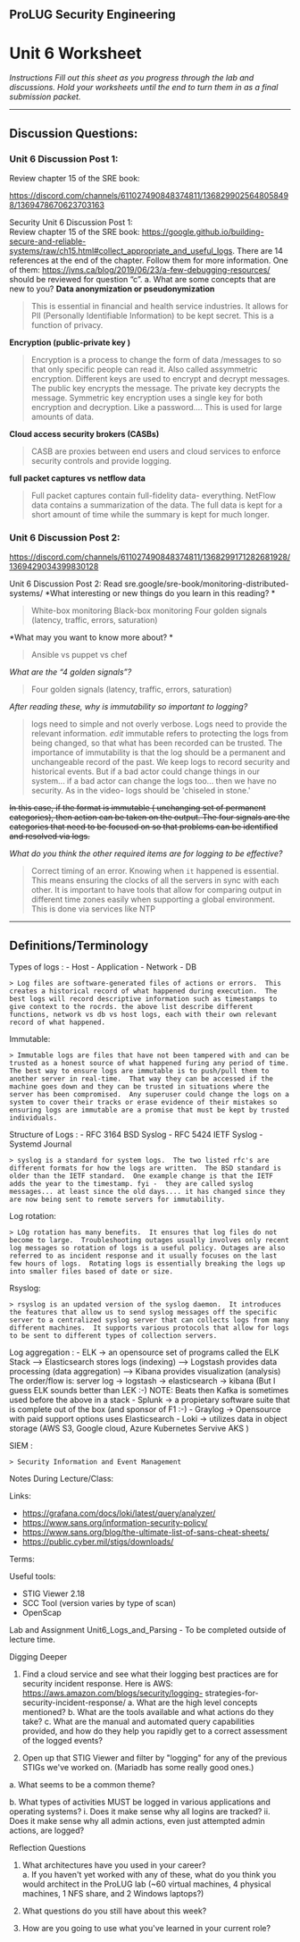 ## ProLUG Security Engineering 
# Unit 6 Worksheet 
 
*Instructions*
*Fill out this sheet as you progress through the lab and discussions. Hold your worksheets until the end to turn them in as a final submission packet.*

---

## Discussion Questions:

### Unit 6 Discussion Post 1: 
Review chapter 15 of the SRE book: 


https://discord.com/channels/611027490848374811/1368299025648058498/1369478670623703163

Security Unit 6 Discussion Post 1:  
Review chapter 15 of the SRE book: https://google.github.io/building-secure-and-reliable-systems/raw/ch15.html#collect_appropriate_and_useful_logs. 
There are 14 references at the end of the chapter. Follow them for more information. One of them:  https://jvns.ca/blog/2019/06/23/a-few-debugging-resources/  should be reviewed for question “c”.
a.    What are some concepts that are new to you?
**Data anonymization or pseudonymization**

> This is essential in financial and health service industries.  It allows for PII (Personally Identifiable Information) to be kept secret.  This is a function of privacy.


**Encryption (public-private key )**

> Encryption is a process to change the form of data /messages to so that only specific people can read it.  Also called assymmetric encryption.  Different keys are used to encrypt and decrypt messages. The public key encrypts the message.  The private key decrypts the message.
Symmetric key encryption uses a single key for both encryption and decryption.  Like a password….  This is used for large amounts of data.

**Cloud access security brokers (CASBs)**

> CASB are proxies between end users and cloud services to enforce security controls and provide logging.


**full packet captures vs netflow data**

> Full packet captures contain full-fidelity data- everything.
NetFlow data contains a summarization of the data.
The full data is kept for a short amount of time while the summary is kept for much longer.



### Unit 6 Discussion Post 2: 


https://discord.com/channels/611027490848374811/1368299171282681928/1369429034399830128

Unit 6 Discussion Post 2: Read sre.google/sre-book/monitoring-distributed-systems/ 
*What interesting or new things do you learn in this reading? *

> White-box monitoring
Black-box monitoring
Four golden signals (latency, traffic, errors, saturation)


*What may you want to know more about? *

> Ansible vs puppet vs chef


*What are the “4 golden signals”?*

> Four golden signals (latency, traffic, errors, saturation)


*After reading these, why is immutability so important to logging?*

> logs need to simple and not overly verbose.  Logs need to provide the relevant information. *edit* immutable refers to protecting the logs from being changed, so that what has been recorded can be trusted. The importance of immutability is that the log should be a permanent and unchangeable record of the past.  We keep logs to record security and historical events.  But if a bad actor could change things in our system... if a bad actor can change the logs too... then we have no security.  As in the video- logs should be 'chiseled in stone.'
 

~~In this case, if the format is immutable ( unchanging set of permanent categories), then action can be taken on the output.  The four signals are the categories that need to be focused on so that problems can be identified and resolved via logs.~~



*What do you think the other required items are for logging to be effective?*

> Correct timing of an error.  Knowing when `it` happened is essential.  This means ensuring the clocks of all the servers in sync with each other.  It is important to have tools that allow for comparing output in different time zones easily when supporting a global environment.  This is done via services like NTP


---

## Definitions/Terminology 

Types of logs :
	- Host 
	- Application 
	- Network 
	- DB

    > Log files are software-generated files of actions or errors.  This creates a historical record of what happened during execution.  The best logs will record descriptive information such as timestamps to give context to the rocrds. the above list describe different functions, network vs db vs host logs, each with their own relevant record of what happened.

Immutable:

    > Immutable logs are files that have not been tampered with and can be trusted as a honest source of what happened furing any period of time. The best way to ensure logs are immutable is to push/pull them to another server in real-time.  That way they can be accessed if the machine goes down and they can be trusted in situations where the server has been compromised.  Any superuser could change the logs on a system to cover their tracks or erase evidence of their mistakes so ensuring logs are immutable are a promise that must be kept by trusted individuals.

Structure of Logs :
	- RFC 3164 BSD Syslog 
	- RFC 5424 IETF Syslog 
	- Systemd Journal 

    > syslog is a standard for system logs.  The two listed rfc's are different formats for how the logs are written.  The BSD standard is older than the IETF standard.  One example change is that the IETF adds the year to the timestamp. fyi -  they are called syslog messages... at least since the old days.... it has changed since they are now being sent to remote servers for immutability.


Log rotation:

    > LOg rotation has many benefits.  It ensures that log files do not become to large.  Troubleshooting outages usually involves only recent log messages so rotation of logs is a useful policy. Outages are also referred to as incident response and it usually focuses on the last few hours of logs.  Rotating logs is essentially breaking the logs up into smaller files based of date or size.

Rsyslog:

    > rsyslog is an updated version of the syslog daemon.  It introduces the features that allow us to send syslog messages off the specific server to a centralized syslog server that can collects logs from many different machines.  It supports various protocols that allow for logs to be sent to different types of collection servers.

Log aggregation :
	- ELK	-> an opensource set of programs called the ELK Stack
		--> Elasticsearch stores logs (indexing)
		--> Logstash provides data processing (data aggregation)
		--> Kibana provides visualization (analysis)
		The order/flow is: server log -> logstash -> elasticsearch -> kibana
		(But I guess ELK sounds better than LEK :-)
		NOTE: Beats then Kafka is sometimes used before the above in a stack
	- Splunk -> a propietary software suite that is complete out of the box (and sponsor of F1 :-)
	- Graylog ->  Opensource with paid support options uses Elasticsearch
	- Loki 	  ->  utilizes data in object storage (AWS S3, Google cloud, Azure Kubernetes Servive AKS )


SIEM :

    > Security Information and Event Management






Notes During Lecture/Class: 



Links: 
- https://grafana.com/docs/loki/latest/query/analyzer/  
- https://www.sans.org/information-security-policy/ 
- https://www.sans.org/blog/the-ultimate-list-of-sans-cheat-sheets/ 
- https://public.cyber.mil/stigs/downloads/ 

Terms:  
 
Useful tools: 
- STIG Viewer 2.18 
- SCC Tool (version varies by type of scan) 
- OpenScap 
 
Lab and Assignment 
Unit6_Logs_and_Parsing - To be completed outside of lecture time. 

Digging Deeper
 
1. Find a cloud service and see what their logging best practices are for security 
incident response. Here is AWS: https://aws.amazon.com/blogs/security/logging-
strategies-for-security-incident-response/ 
	a. What are the high level concepts mentioned? 
	b. What are the tools available and what actions do they take? 
	c. What are the manual and automated query capabilities provided, and how 
	   do they help you rapidly get to a correct assessment of the logged events? 

2. Open up that STIG Viewer and filter by "logging" for any of the previous STIGs we've 
worked on. (Mariadb has some really good ones.) 

a. What seems to be a common theme? 

b. What types of activities MUST be logged in various applications and 
operating systems? 
	i. Does it make sense why all logins are tracked? 
	ii. Does it make sense why all admin actions, even just attempted admin 
	    actions, are logged? 

Reflection Questions 

1. What architectures have you used in your career?  
	a. If you haven't yet worked with any of these, what do you think you would 
	   architect in the ProLUG lab (~60 virtual machines, 4 physical machines, 1 
	   NFS share, and 2 Windows laptops?) 
 
2. What questions do you still have about this week? 
 
3. How are you going to use what you've learned in your current role? 
 
 
 
